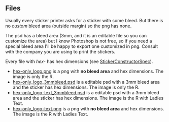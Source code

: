 ## Files

Usually every sticker printer asks for a sticker with some bleed. But there is no *custom* bleed area (outside margin) so the png has none.

The psd has a bleed area (3mm, and it is an editable file so you can customize the area) but I know Photoshop is not free, so if you need a special bleed area I'll be happy to export one customized in png. Consult with the company you are using to print the stickers.

Every file with *hex-* has hex dimensions (see [StickerConstructorSpec](https://github.com/terinjokes/StickerConstructorSpec)).

- [hex-only_logo.png](https://github.com/rladies/starter-kit/blob/master/stickers/hex-only_logo.png) is a png with **no bleed area** and hex dimensions. The image is only the R.
- [hex-only_logo_3mmbleed.psd](https://github.com/rladies/starter-kit/blob/master/stickers/hex-only_logo_3mmbleed.psd) is a editable psd with a 3mm bleed area and the sticker has hex dimensions. The image is only the R.
- [hex-only_logo-text_3mmbleed.psd](https://github.com/rladies/starter-kit/blob/master/stickers/hex-only_logo-text_3mmbleed.psd) is a editable psd with a 3mm bleed area and the sticker has hex dimensions. The image is the R with Ladies Text.
- [hex-only_logo-text.png](https://github.com/rladies/starter-kit/blob/master/stickers/hex-only_logo-text.png) is a png with **no bleed area** and hex dimensions. The image is the R with Ladies Text.
